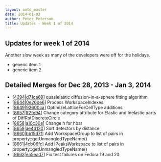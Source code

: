 ```yaml
---
layout: onto_master
date: 2014-01-03
author: Peter Peterson
title: Updates - Week 1 of 2014
---
```

Updates for week 1 of 2014
--------------------------
Another slow week as many of the developers were off for the holidays.
* generic item 1
* generic item 2

Detailed Merges for Dec 28, 2013 - Jan 3, 2014
----------------------------------------------
* \[[4394](http://trac.mantidproject.org/mantid/ticket/4394)|[d71ca69](https://github.com/mantidproject/mantid/commit/d71ca69a8c0d0c7ca7f3e19dee76d9d8d348494f)\] quasielastic diffusion-in-a-sphere fitting algorithm
* \[[8644](http://trac.mantidproject.org/mantid/ticket/8644)|[0e26de6](https://github.com/mantidproject/mantid/commit/0e26de6a56fa31c4513ce18463d750dc4a88692d)\] Process WorkspaceIndexes
* \[[8649](http://trac.mantidproject.org/mantid/ticket/8649)|[92600ca](https://github.com/mantidproject/mantid/commit/92600caf0d888cf0147ed8b8cd7ff6e4d733872b)\] OptimizeLatticeForCellType additions
* \[[8657](http://trac.mantidproject.org/mantid/ticket/8657)|[ff2fe94](https://github.com/mantidproject/mantid/commit/ff2fe94bb3604be3d5899024cb78faa0143cb5aa)\] Change category attribute for Elastic and Inelastic parts of DiffRotDiscreteCircle
* \[[8658](http://trac.mantidproject.org/mantid/ticket/8658)|[a10c30e](https://github.com/mantidproject/mantid/commit/a10c30ea78e592603940279e26719481d61b484d)\] Change h for hbar
* \[[8659](http://trac.mantidproject.org/mantid/ticket/8659)|[ae4d120](https://github.com/mantidproject/mantid/commit/ae4d12062b0cbad5738b86c8214c13b4cb6619ff)\] Sort detectors by distance
* \[[8660](http://trac.mantidproject.org/mantid/ticket/8660)|[bb15d7f](https://github.com/mantidproject/mantid/commit/bb15d7fb9cfbaa77cde24c461758140de52bda72)\] Add WorkspaceGroup to list of pairs in property::getUnmangledTypeName()
* \[[8661](http://trac.mantidproject.org/mantid/ticket/8661)|[4cb06fc](https://github.com/mantidproject/mantid/commit/4cb06fcc3e8a294fc44582093c064df5ca9ecdca)\] Add IPeaksWorkspace to list of pairs in property::getUnmangledTypeName()
* \[[8663](http://trac.mantidproject.org/mantid/ticket/8663)|[ea5ead7](https://github.com/mantidproject/mantid/commit/ea5ead71b2e9d913011286e7cbe7f6eb3f8a29e1)\] Fix test failures on Fedora 19 and 20
